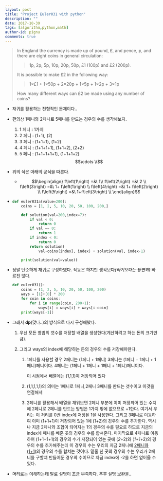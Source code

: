 ```yaml
---
layout: post
title: "Project Euler031 with python"
description: ""
date: 2017-10-30
tags: [algorithm,python,math]
author-id: pignu
comments: true
---
```


> In England the currency is made up of pound, £, and pence, p, and there are eight coins in general circulation:
>
> > 1p, 2p, 5p, 10p, 20p, 50p, £1 (100p) and £2 (200p).
>
> It is possible to make £2 in the following way:
>
> > 1×£1 + 1×50p + 2×20p + 1×5p + 1×2p + 3×1p
>
> How many different ways can £2 be made using any number of coins?

- 재귀를 활용하는 전형적인 문제이다..

- 편의상 1페니와 2페니로 5페니를 만드는 경우의 수를 생각해보자.

  1. 1 페니 : 1가지
  2. 2 페니 : (1+1), (2)
  3. 3 페니 : (1+1+1), (1+2)
  4. 4 페니 : (1+1+1+1), (1+1+2), (2+2)
  5. 5 페니 : (1+1+1+1+1), (1+1+1+2) $$\cdots \\$$

- 위의 식은 아래의 공식을 따른다.

  - $$\begin{align}
    	f\left(1\right) =&\  1\\
      	f\left(2\right) =&\  2 \\
      	f\left(3\right) =&\  1+ f\left(1\right) \\
      	f\left(4\right) =&\  1+ f\left(2\right) \\
      	f\left(5\right) =&\  1+f\left(3\right)  \\
    \end{align}$$

- ```python
  def euler031a(value=200):
      coins = [1, 2, 5, 10, 20, 50, 100, 200,]

      def solution(val=200,index=7):
          if val < 0:
              return 0
          if val == 0:
              return 1
          if index < 0:
              return 0
          return solution(
              val-coins[index], index) + solution(val, index-1)

      print(solution(val=value))
  ```

- 정말 단순하게 재귀로 구성하였다. 작동은 하지만 생각보다~~*(라기보다는 당연히)*~~ 빠르진 않다.

  ```python
  def euler031():
      coins = (1, 2, 5, 10, 20, 50, 100, 200)
      ways = [1]+[0] * 200
      for coin in coins:
          for i in range(coin, 200+1):
              ways[i] = ways[i] + ways[i-coin]
      print(ways[-1])
  ```

- 그래서 **dp**(맞나..)의 방식으로 다시 구성해봤다.

  1. 우선 모든 방법의 갯수를 저장할 배열을 생성한다(계산하려고 하는 돈의 크기만큼).

  2. 그리고 ways의 index에 해당하는 돈의 경우의 수를 저장해야한다.  

     1. 1페니를 사용할 경우
        2페니는 (1페니 + 1페니)
        3페니는 (1페니 + 1페니 + 1페니)페니이다.
        4페니는 (1페니 + 1페니 + 1페니 + 1페니)페니이다.

        이 시점에서 배열에는 (1,1,1)이 저장되어 있다

     2. (1,1,1,1,1)의 의미는 1페니로 1페니,2페니 3페니를 만드는 갯수이고 이것을 연결해서

     3. 2페니를 활용해서 배열을 채워보면
        2페니 부분에 이미 저장되어 있는 수치에 2페니로 2페니를 만드는 방법은 1가지 밖에 없으므로 +1한다. 여기서 우리는 이 처리를 0번 index에 저장된 1을 사용한다.
        그리고 3페니로 이동하여 이미 (1+1+1)이 저장되어 있는 1에 (1+2)의 경우의 수를 추가한다. 역시나 지금 2페니와 조합이 되어지는 1의 경우의 수를 필요로 하므로 지금의 index에 페니를 빼준 곳의 경우의 수를 합쳐준다.
        마지막으로 4페니로 이동하여 (1+1+1+1)의 경우의 수가 저장되어 있는 곳에 (*2*+2)와 (*1+1*+2)의 경우의 수를 추가해주는데 이 경우의 수는 우리의 지금 2페니에 <u>2페니와 (1+1)</u>의 경우의 수를 합치는 것이다. 밑줄 친 곳의 경우의 수는 우리가 2페니를 구할떄 만들어둔 경우의 수이므로 지금 index에 -2를 하면 얻어올 수 있다.

- 머리로는 이해하는데 말로 설명이 조금 부족하다. 추후 설명 보완을..
